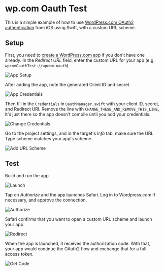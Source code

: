 # wp.com Oauth Test

This is a simple example of how to use [WordPress.com OAuth2 authentication](https://developer.wordpress.com/docs/oauth2/) from iOS using Swift, with a custom URL scheme.

## Setup

First, you need to [create a WordPress.com app](https://developer.wordpress.com/apps/new/) if you don't have one already. In the _Redirect URL_ field, enter the custom URL for your app (e.g. `wpcomOauthTest://wpcom-oauth`).

![App Setup](images/1-app-setup.png)

After adding the app, note the generated Client ID and secret.

![App Credentials](images/2-app-credentials.png)

Then fill in the `Credentials` in `OauthManager.swift` with your client ID, secret, and Redirect URI. Remove the line with `CHANGE_THESE_AND_REMOVE_THIS_LINE`, it's just there so the app doesn't compile until you add your credentials.

![Change Credentials](images/3-change-credentials.png)

Go to the project settings, and in the target's _Info_ tab, make sure the URL Type scheme matches your app's scheme.

![Add URL Scheme](images/4-add-url-scheme.png)

## Test

Build and run the app

![Launch](images/5-launch.png)

Tap on _Authorize_ and the app launches Safari. Log in to Wordpress.com if necessary, and approve the connection.

![Authorize](images/6-authorize.png)

Safari confirms that you want to open a custom URL scheme and launch your app.

![Redirect](images/7-redirect.png)

When the app is launched, it receives the authorization code. With that, your app would continue the OAuth2 flow and exchange that for a full access token.

![Get Code](images/8-code.png)
